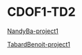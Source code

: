 # CDOF1-TD2

[NandyBa-project1](https://github.com/Decentralized-System/CDOF1-TD2)

[TabardBenoit-project1](https://github.com/kahoo26/ToDo_TABARD_CDOF3)

